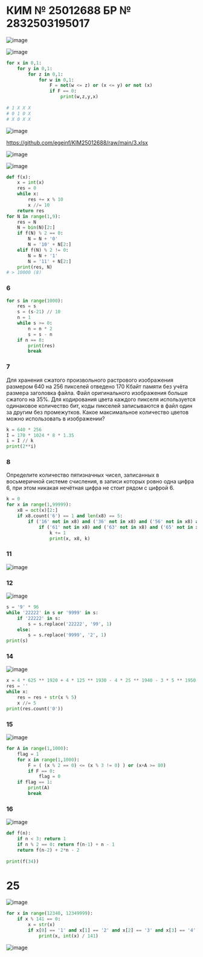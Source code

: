# КИМ № 25012688 БР № 2832503195017 

![image](https://user-images.githubusercontent.com/70198995/176993350-1fe87ddc-b1ea-4e1d-8f6d-77829828fb06.png)

![image](https://user-images.githubusercontent.com/70198995/176993364-07f93a54-b48f-4a09-a901-3cfe87bb7dd7.png)

```python
for x in 0,1:
    for y in 0,1:
        for z in 0,1:
            for w in 0,1:
                F = not(w <= z) or (x <= y) or not (x)
                if F == 0:
                    print(w,z,y,x)
                    
# 1 X X X 
# 0 1 0 X
# X 0 X X
```

![image](https://user-images.githubusercontent.com/70198995/176993622-909204a5-3808-495c-91d3-93fa706c99cb.png)

https://github.com/egeinf/KIM25012688/raw/main/3.xlsx

![image](https://user-images.githubusercontent.com/70198995/176993777-0f7f94eb-44f3-4c53-8656-00e2f4213d6f.png)

![image](https://user-images.githubusercontent.com/70198995/176994667-a9a3e5dd-d189-410e-9d0b-8ad8a582e4fd.png)

```python
def f(x):
    x = int(x)
    res = 0
    while x:
        res += x % 10
        x //= 10
    return res
for N in range(1,9):
    res = N
    N = bin(N)[2:]
    if f(N) % 2 == 0:
        N = N + '0'
        N = '10' + N[2:]
    elif f(N) % 2 != 0:
        N = N + '1'
        N = '11' + N[2:]
    print(res, N)
# > 10000 (8)
```
### 6

```python
for s in range(1000):
    res = s
    s = (s-21) // 10
    n = 1
    while s >= 0:
        n = n * 2
        s = s - n
    if n == 8:
        print(res)
        break
```
### 7

Для хранения сжатого произвольного растрового изображения размером 640 на 256 пикселей отведено 170 Кбайт памяти без учёта размера заголовка файла. Файл оригинального изображения больше сжатого на 35%. Для кодирования цвета каждого пикселя используется одинаковое количество бит, коды пикселей записываются в файл один за другим без промежутков. Какое максимальное количество цветов можно использовать в изображении?

```python
k = 640 * 256
I = 170 * 1024 * 8 * 1.35
i = I // k
print(2**i)
```
### 8

Определите количество пятизначных чисел, записанных в восьмеричной системе счисления, в записи которых ровно одна цифра 6, при этом никакая нечётная цифра не стоит рядом с цифрой 6.

```python
k = 0
for x in range(1,99999):
    x8 = oct(x)[2:]
    if x8.count('6') == 1 and len(x8) == 5:
        if ('16' not in x8) and ('36' not in x8) and ('56' not in x8) and ('76' not in x8) and ('96' not in x8):
            if ('61' not in x8) and ('63' not in x8) and ('65' not in x8) and ('67' not in x8) and ('69' not in x8):
                k += 1
                print(x, x8, k)
```

### 11
![image](https://user-images.githubusercontent.com/70198995/176997278-5566ada6-9908-4d85-add3-d6eea9552cfe.png)

### 12
![image](https://user-images.githubusercontent.com/70198995/176997312-637c7e7a-30f7-4ed0-9e2a-7dcb4a18054e.png)

```python
s = '9' * 96
while '22222' in s or '9999' in s:
    if '22222' in s:
        s = s.replace('22222', '99', 1)
    else:
        s = s.replace('9999', '2', 1)
print(s)
```

### 14

![image](https://user-images.githubusercontent.com/70198995/176998194-f45f12d5-c4cb-4914-b4a2-c83b78a9014a.png)

```python
x = 4 * 625 ** 1920 + 4 * 125 ** 1930 - 4 * 25 ** 1940 - 3 * 5 ** 1950 - 1960
res = ''
while x:
    res = res + str(x % 5)
    x //= 5
print(res.count('0'))
```

### 15

![image](https://user-images.githubusercontent.com/70198995/176998423-a4ee6fa6-6c1b-4821-be43-c3f626a877de.png)

```python
for A in range(1,1000):
    flag = 1
    for x in range(1,1000):
        F = ( (x % 2 == 0) <= (x % 3 != 0) ) or (x+A >= 80)
        if F == 0:
            flag = 0
    if flag == 1:
        print(A)
        break
```

### 16

![image](https://user-images.githubusercontent.com/70198995/176998484-c26cd4e1-ae70-4578-9139-9383701a8755.png)

```python
def f(n):
    if n < 3: return 1
    if n % 2 == 0: return f(n-1) + n - 1
    return f(n-2) + 2*n - 2
    
print(f(34))
```

# 25
![image](https://user-images.githubusercontent.com/70198995/176999557-8070a36a-591c-4af0-83ed-8f2fd99a6799.png)

```python
for x in range(12340, 12349999):
    if x % 141 == 0:
        x = str(x)
        if x[0] == '1' and x[1] == '2' and x[2] == '3' and x[3] == '4' and x[-1] == '7':
            print(x, int(x) / 141)
```









![image](https://user-images.githubusercontent.com/70198995/176993030-42fe9b20-5d52-45f6-b0bc-9504579fd13b.png)
